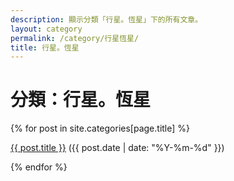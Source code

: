 ```yaml
---
description: 顯示分類「行星。恆星」下的所有文章。
layout: category
permalink: /category/行星恆星/
title: 行星。恆星
---
```


<h1>分類：行星。恆星</h1>

{% for post in site.categories[page.title] %}
  <p><a href="{{ post.url | relative_url }}">{{ post.title }}</a> ({{ post.date | date: "%Y-%m-%d" }})</p>
{% endfor %}

